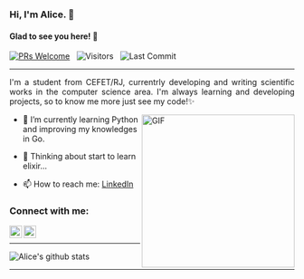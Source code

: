 ### Hi, I'm Alice. 👋

#### Glad to see you here! 🤩

<p>

[![PRs Welcome](https://img.shields.io/badge/PRs-welcome-brightgreen.svg?style=flat&logo=github)](https://github.com/AliceTrinta)
 &nbsp;
<img alt="Visitors" src="https://komarev.com/ghpvc/?username=AliceTrinta&style=flat&labelColor=black&logo=github&label=PROFILE+VIEWS&color=29bf12"/>
 &nbsp;
<img alt="Last Commit" src="https://img.shields.io/github/last-commit/AliceTrinta/AliceTrinta?logo=markdown&label=LAST+UPDATE&color=29bf12&style=flat">
</p>

---
<div style="text-align: justify"> 

I'm a student from CEFET/RJ, currentrly developing and writing scientific works in the computer science area. I'm always learning and developing projects, so to know me more just see my code!✨

</div>

<img align="right" height="270px" alt="GIF" src="https://i.pinimg.com/originals/e4/26/70/e426702edf874b181aced1e2fa5c6cde.gif" />

- 🌱 I’m currently learning Python and improving my knowledges in Go.

- 🤔 Thinking about start to learn elixir...

- 📫 How to reach me: [LinkedIn](https://www.linkedin.com/in/maria-alice-trinta-lima/)

### Connect with me:
<div>

[<img align="left" alt="Maria Alice  | LinkedIn" width="22px" src="https://cdn.jsdelivr.net/npm/simple-icons@v3/icons/linkedin.svg" />](https://www.linkedin.com/in/maria-alice-trinta-lima/)

[<img align="left" alt="Sneha Kumari  | Instagram" width="22px" src="https://cdn.jsdelivr.net/npm/simple-icons@v3/icons/instagram.svg" />](https://www.instagram.com/malicetrinta)

</div>

<br>

---
<p>

![Alice's github stats](https://github-readme-stats.vercel.app/api?username=AliceTrinta&show_icons=true&theme=tokyonight)

</p>

---

